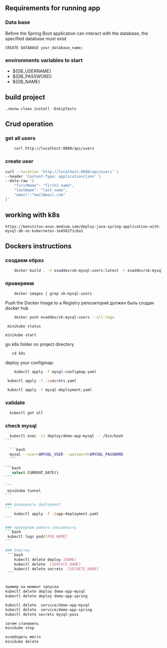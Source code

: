 
## Requirements for running app
### Data base
Before the Spring Boot application can interact with the database, the specified database must exist
```mysql script
CREATE DATABASE your_database_name;
```
### environments variables to start
* ${DB_USERNAME}
* ${DB_PASSWORD}
* ${DB_NAME}


## build project
```
./mvnw clean install -DskipTests
```

## Crud operation
### get all users
```bash
    curl http://localhost:8080/api/users
```

### create user
```bash
curl --location 'http://localhost:8080/api/users' \
--header 'Content-Type: application/json' \
--data-raw '{
    "firstName": "first2 name",
    "lastName": "last name",
    "email":"mail@mail.com"
}'
```

## working with k8s
```
https://benstitou-anas.medium.com/deploy-java-spring-application-with-mysql-db-on-kubernetes-1e456271c6a1
```

## Dockers instructions

### создаем образ

```bash
    docker build . -t evaddev/sb-mysql-users:latest -t evaddev/sb-mysql-users:1.0.0
```

### проверяем
```
    docker images | grep sb-mysql-users
```

Push the Docker Image to a Registry
репозиторий должен быть создан  docker hub
```bash
    docker push evaddev/sb-mysql-users --all-tags
```

```
 minikube status
```

```
minikube start
```
go k8s folder on project directory
```
   cd k8s
```

deploy your configmap:
```bash
    kubectl apply -f mysql-configmap.yaml
```

```bash
 kubectl apply -f .\secrets.yaml
```

```bash
 kubectl apply -f mysql-deployment.yaml
```

 ### validate
```bash
  kubectl get all
```

### check mysql
````bash
  kubectl exec -it deploy/demo-app-mysql -- /bin/bash
```

  ```bash
  mysql --user=$MYSQL_USER --password=$MYSQL_PASSWORD
  ```

```bash
   select CURRENT_DATE()
```

```
 minikube tunnel
```

### развернуть deployment
```
    kubectl apply -f .\app-deployment.yaml
```

### проверяем работо способность
```bash
 kubectl logs pod/[POD_NAME]
```

### Очиcтка
 ```bash
    kubectl delete deploy [NAME]
    kubectl delete  [SERVICE_NAME]
    kubectl delete secrets  [SECRETS_NAME]
 ```


пример на момент запуска
kubectl delete deploy demo-app-mysql
kubectl delete deploy demo-app-spring

kubectl delete  service/demo-app-mysql
kubectl delete  service/demo-app-spring
kubectl delete secrets mysql-pass

затем становить
minikube stop

осовбодить место
minikube delete




